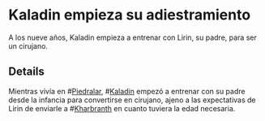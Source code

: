 # Kaladin empieza su adiestramiento
A los nueve años, Kaladin empieza a entrenar con Lirin, su padre, para ser un cirujano.

## Details
Mientras vivía en #[Piedralar](locations/hearthstone), #[Kaladin](characters/kaladin) empezó a entrenar con su padre desde la infancia para convertirse en cirujano, ajeno a las expectativas de Lirin de enviarle a #[Kharbranth](locations/kharbranth) en cuanto tuviera la edad necesaria.
